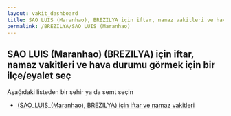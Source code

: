 ```yaml
---
layout: vakit_dashboard
title: SAO LUIS (Maranhao), BREZILYA için iftar, namaz vakitleri ve hava durumu - ilçe/eyalet seç
permalink: /BREZILYA/SAO LUIS (Maranhao)
---
```


## SAO LUIS (Maranhao) (BREZILYA) için iftar, namaz vakitleri ve hava durumu  görmek için bir ilçe/eyalet seç

Aşağıdaki listeden bir şehir ya da semt seçin

* [ (SAO_LUIS_(Maranhao), BREZILYA) için iftar ve namaz vakitleri](/BREZILYA/SAO_LUIS_(Maranhao)/)

<script type="text/javascript">
  var GLOBAL_COUNTRY = 'BREZILYA';
  var GLOBAL_CITY = 'SAO LUIS (Maranhao)';
  var GLOBAL_STATE = 'SAO LUIS (Maranhao)';
</script>
